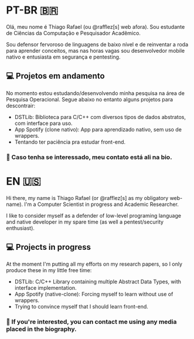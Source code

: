 # PT-BR 🇧🇷

Olá, meu nome é Thiago Rafael (ou @rafflez[s] web afora). Sou estudante de Ciências da Computação e Pesquisador Acadêmico.

Sou defensor fervoroso de linguagens de baixo nível e de reinventar a roda para aprender conceitos, mas nas horas vagas
sou desenvolvedor mobile nativo e entusiasta em segurança e pentesting.

## :computer: Projetos em andamento

No momento estou estudando/desenvolvendo minha pesquisa na área de Pesquisa Operacional. Segue abaixo no entanto alguns projetos para descontrair:

- DSTLib: Biblioteca para C/C++ com diversos tipos de dados abstratos, com interface para uso.
- App Spotify (clone nativo): App para aprendizado nativo, sem uso de wrappers.
- Tentando ter paciência pra estudar front-end.

### :speech_balloon: Caso tenha se interessado, meu contato está ali na bio.

# EN 🇺🇸

Hi there, my name is Thiago Rafael (or @rafflez[s] as my obligatory web-name). I'm a Computer Scientist in progress and Academic Researcher.

I like to consider myself as a defender of low-level programing language and native developer in my spare time (as well a pentest/security enthusiast).

## :computer: Projects in progress

At the moment I'm putting all my efforts on my research papers, so I only produce these in my little free time:

- DSTLib: C/C++ Library containing multiple Abstract Data Types, with interface implementation.
- App Spotify (native-clone): Forcing myself to learn without use of wrappers.
- Trying to convince myself that I should learn front-end.

### :speech_balloon: If you're interested, you can contact me using any media placed in the biography.
